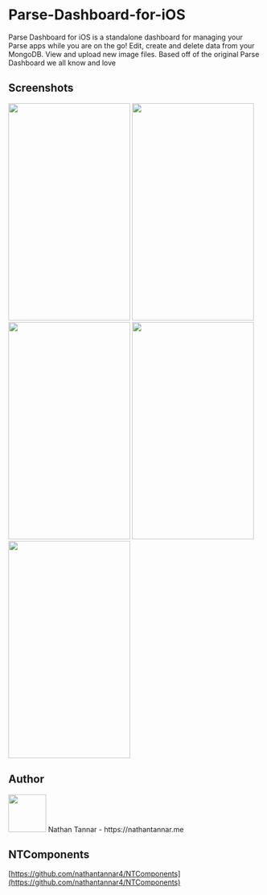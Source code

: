 # Parse-Dashboard-for-iOS

Parse Dashboard for iOS is a standalone dashboard for managing your Parse apps while you are on the go! Edit, create and delete data from your MongoDB. View and upload new image files. Based off of the original Parse Dashboard we all know and love

## Screenshots

<img src="https://github.com/nathantannar4/Parse-Dashboard-for-iOS-Pro/blob/master/Screenshots/Servers.png?raw=true" width="242" height="432"> <img src="https://github.com/nathantannar4/Parse-Dashboard-for-iOS-Pro/blob/master/Screenshots/Schemas.png?raw=true" width="242" height="432">
<img src="https://github.com/nathantannar4/Parse-Dashboard-for-iOS-Pro/blob/master/Screenshots/Class.png?raw=true" width="242" height="432"> <img src="https://github.com/nathantannar4/Parse-Dashboard-for-iOS-Pro/blob/master/Screenshots/Query.png?raw=true" width="242" height="432">
<img src="https://github.com/nathantannar4/Parse-Dashboard-for-iOS-Pro/blob/master/Screenshots/Object.png?raw=true" width="242" height="432">

## Author

<img src="https://nathantannar.me/NTComponents/NTComponents/Assets/Nathan.png" width="75" height="75">
Nathan Tannar - https://nathantannar.me

## NTComponents

[https://github.com/nathantannar4/NTComponents](https://github.com/nathantannar4/NTComponents)

